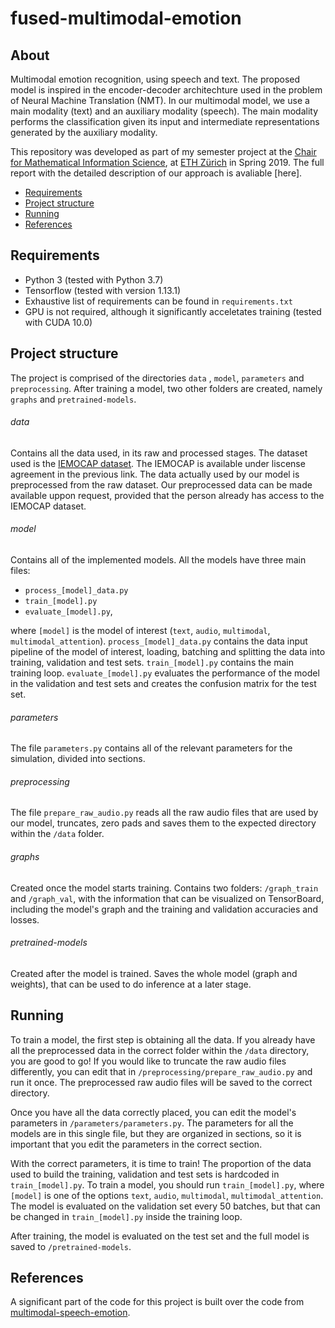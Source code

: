 # fused-multimodal-emotion

## About
Multimodal emotion recognition, using speech and text. The proposed model is inspired in the encoder-decoder architechture used in the problem of Neural Machine Translation (NMT). In our multimodal model, we use a main modality (text) and an auxiliary modality (speech). The main modality performs the classification given its input and intermediate representations generated by the auxiliary modality.

This repository was developed as part of my semester project at the [Chair for Mathematical Information Science](https://www.mins.ee.ethz.ch/index.html), at [ETH Zürich](https://www.ethz.ch/en.html) in Spring 2019. The full report with the detailed description of our approach is avaliable [here].

- [Requirements](#requirements)
- [Project structure](#project-structure)
- [Running](#running)
- [References](#references)

## Requirements
- Python 3 (tested with Python 3.7)
- Tensorflow (tested with version 1.13.1)
- Exhaustive list of requirements can be found in `requirements.txt`
- GPU is not required, although it significantly acceletates training (tested with CUDA 10.0)

## Project structure

The project is comprised of the directories `data` , `model`, `parameters` and `preprocessing`. After training a model, two other  folders are created, namely `graphs` and `pretrained-models`.
###### data
Contains all the data used, in its raw and processed stages. The dataset used is the [IEMOCAP dataset](https://sail.usc.edu/iemocap/index.html). The IEMOCAP is available under liscense agreement in the previous link. The data actually used by our model is preprocessed from the raw dataset. Our preprocessed data can be made available uppon request, provided that the person already has access to the IEMOCAP dataset. 
###### model
Contains all of the implemented models. All the models have three main files: 
- `process_[model]_data.py`
- `train_[model].py` 
- `evaluate_[model].py`,

where `[model]` is the model of interest  (`text`, `audio`, `multimodal`, `multimodal_attention`). `process_[model]_data.py` contains the data input pipeline of the model of interest, loading, batching and splitting the data into training, validation and test sets. `train_[model].py` contains the main training loop. `evaluate_[model].py` evaluates the performance of the model in the validation and test sets and creates the confusion matrix for the test set.
###### parameters
The file `parameters.py` contains all of the relevant parameters for the simulation, divided into sections. 
###### preprocessing
The file `prepare_raw_audio.py` reads all the raw audio files that are used by our model, truncates, zero pads and saves them to the expected directory within the `/data` folder. 
###### graphs
Created once the model starts training. Contains two folders: `/graph_train` and `/graph_val`, with the information that can be visualized on TensorBoard, including the model's graph and the training and validation accuracies and losses.
###### pretrained-models
Created after the model is trained. Saves the whole model (graph and weights), that can be used to do inference at a later stage.

## Running

To train a model, the first step is obtaining all the data. If you already have all the preprocessed data in the correct folder within the `/data` directory, you are good to go! If you would like to truncate the raw audio files differently, you can edit that in `/preprocessing/prepare_raw_audio.py` and run it once. The preprocessed raw audio files will be saved to the correct directory.

Once you have all the data correctly placed, you can edit the model's parameters in `/parameters/parameters.py`. The parameters for all the models are in this single file, but they are organized in sections, so it is important that you edit the parameters in the correct section.

With the correct parameters, it is time to train! The proportion of the data used to build the training, validation and test sets is hardcoded in `train_[model].py`. To train a model, you should run `train_[model].py`, where `[model]` is one of the options `text`, `audio`, `multimodal`, `multimodal_attention`. The model is evaluated on the validation set every 50 batches, but that can be changed in `train_[model].py` inside the training loop.

After training, the model is evaluated on the test set and the full model is saved to `/pretrained-models`.

## References

A significant part of the code for this project is built over the code from [multimodal-speech-emotion](https://github.com/david-yoon/multimodal-speech-emotion). 




